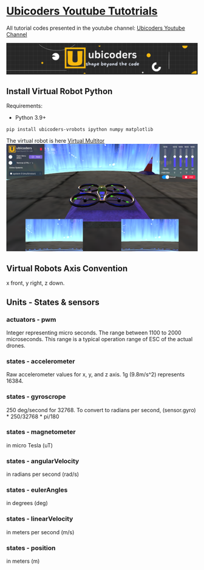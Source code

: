 #  [Ubicoders Youtube Tutotrials](https://github.com/ubicoders/yt_tutorials/)

All tutorial codes presented in the youtube channel:
[Ubicoders Youtube Channel](https://www.youtube.com/channel/UC2RxqAYQt-LBs3paWv78rLA)

![](https://raw.githubusercontent.com/ubicoders/yt_tutorials/main/images/banner.png)

## Install Virtual Robot Python

Requirements:
- Python 3.9+

```
pip install ubicoders-vrobots ipython numpy matplotlib
```


The virtual robot is here [Virtual Multitor](https://www.ubicoders.com/virtualrobots/) 
![Virtual Robots](https://raw.githubusercontent.com/ubicoders/yt_tutorials/main/images/vrobot_mr.png "vr")

## Virtual Robots Axis Convention
x front, y right, z down.

## Units - States & sensors

### actuators - pwm 
Integer representing micro seconds. The range between 1100 to 2000 microseconds. This range is a typical operation range of ESC of the actual drones.

### states - accelerometer
Raw accelerometer values for x, y, and z axis. 1g (9.8m/s^2) represents 16384.

### states - gyroscrope
250 deg/second for 32768. To convert to radians per second, (sensor.gyro) * 250/32768 * pi/180

### states - magnetometer
in micro Tesla (uT)

### states - angularVelocity
in radians per second (rad/s)

### states - eulerAngles
in degrees (deg)

### states - linearVelocity
in meters per second (m/s)

### states - position
in meters (m)